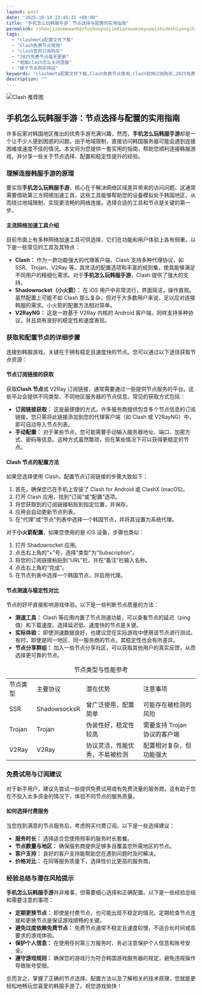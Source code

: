 ```yaml
---
layout: post
date: "2025-10-14 13:46:31 +08:00"
title: "手机怎么玩韩服手游：节点选择与配置的实用指南"
permalink: /shoujizenmewanhanfushouyoujiedianxuanzeyupeizhideshiyongzhinan/
tags:
  - "clashmeta配置文件下载"
  - "Clash免费节点使用"
  - "clash官网订阅购买"
  - "2025免费节点每天更新"
  - "电脑clash怎么关闭连接"
  - "梯子节点购买网站"
keywords: "clashmeta配置文件下载,Clash免费节点使用,clash官网订阅购买,2025免费节点每天更新,电脑clash怎么关闭连接,梯子节点购买网站"
description: ""
---
```


![Clash 推荐图](https://clashjd.github.io/assets/img/小火箭节点购买.png)

## 手机怎么玩韩服手游：节点选择与配置的实用指南


<p>许多玩家对韩国地区推出的优秀手游充满兴趣，然而，<strong>手机怎么玩韩服手游</strong>却是一个让不少人感到困惑的问题。由于地域限制，直接访问韩国服务器可能会遇到连接困难或速度不佳的情况。本文将为您提供一套实用的指南，帮助您顺利连接韩服游戏，并分享一些关于节点选择、配置和稳定性提升的经验。</p>

<h3>理解连接韩服手游的原理</h3>

<p>要实现<strong>手机怎么玩韩服手游</strong>，核心在于解决网络区域差异带来的访问问题。这通常需要借助第三方网络加速工具，这些工具能够帮助您的设备模拟处于韩国地区，从而绕过地域限制，实现更流畅的网络连接。选择合适的工具和节点是关键的第一步。</p>

<h4>主流网络加速工具介绍</h4>

<p>目前市面上有多种网络加速工具可供选择，它们在功能和用户体验上各有侧重。以下是一些常见的工具及其特点：</p>

<ul>
    <li><strong>Clash：</strong> 作为一款功能强大的代理客户端，Clash 支持多种代理协议，如 SSR、Trojan、V2Ray 等。其灵活的配置选项和丰富的规则集，使其能够满足不同用户的精细化需求。对于<strong>手机怎么玩韩服手游</strong>，Clash 提供了强大的支持。</li>
    <li><strong>Shadowrocket（小火箭）：</strong> 在 iOS 用户中非常流行，界面简洁，操作直观。虽然配置上可能不如 Clash 那么复杂，但对于大多数用户来说，足以应对连接韩服的需求。小火箭的配置方法相对简单。</li>
    <li><strong>V2RayNG：</strong> 这是一款基于 V2Ray 内核的 Android 客户端，同样支持多种协议，并且具有良好的稳定性和速度表现。</li>
</ul>

<h3>获取和配置节点的详细步骤</h3>

<p>连接到韩服游戏，关键在于拥有稳定且速度快的节点。您可以通过以下途径获取节点资源：</p>

<h4>节点订阅链接的获取</h4>

<p>获取<strong>Clash 节点</strong>或 V2Ray 订阅链接，通常需要通过一些提供节点服务的平台。这些平台会提供不同类型、不同地区服务器的节点信息。常见的获取方式包括：</p>
<ul>
    <li><strong>订阅链接获取：</strong> 这是最便捷的方式。许多服务商提供包含多个节点信息的订阅链接。您只需将此链接添加到您的代理客户端（如 Clash 或 V2RayNG）中，即可自动导入节点列表。</li>
    <li><strong>手动配置：</strong> 对于某些节点，您可能需要手动输入服务器地址、端口、加密方式、密码等信息。这种方式虽然繁琐，但在某些情况下可以获得更稳定的节点。</li>
</ul>

<h4>Clash 节点的配置方法</h4>

<p>如果您选择使用 Clash，配置节点订阅链接的步骤大致如下：</p>
<ol>
    <li>首先，确保您已在手机上安装了 Clash for Android 或 ClashX (macOS)。</li>
    <li>打开 Clash 应用，找到“订阅”或“配置”选项。</li>
    <li>将您获取到的订阅链接粘贴到指定位置，并保存。</li>
    <li>应用会自动更新节点列表。</li>
    <li>在“代理”或“节点”列表中选择一个韩国节点，并将其设置为系统代理。</li>
</ol>
<p>对于<strong>小火箭配置</strong>，如果您使用的是 iOS 设备，步骤也类似：</p>
<ol>
    <li>打开 Shadowrocket 应用。</li>
    <li>点击右上角的“+”号，选择“类型”为“Subscription”。</li>
    <li>将您的订阅链接粘贴到“URL”栏，并在“备注”栏输入名称。</li>
    <li>点击右上角的“完成”。</li>
    <li>在节点列表中选择一个韩国节点，并启用代理。</li>
</ol>

<h4>节点测速与稳定性对比</h4>

<p>节点的好坏直接影响游戏体验。以下是一些判断节点质量的方法：</p>
<ul>
    <li><strong>测速工具：</strong> Clash 等应用内置了节点测速功能，可以查看节点的延迟（ping 值）和下载速度。选择延迟低、速度快的节点是关键。</li>
    <li><strong>实际体验：</strong> 即使测速数据良好，也建议您在实际游戏中使用该节点进行测试。有时，即使是同一地区、同一服务商的节点，其稳定性也会有所差异。</li>
    <li><strong>节点分享群组：</strong> 加入一些节点分享社区，可以获取其他用户的真实反馈，从而选择更可靠的节点。</li>
</ul>

<table>
    <caption>节点类型与性能参考</caption>
    <tr>
        <td>节点类型</td>
        <td>主要协议</td>
        <td>潜在优势</td>
        <td>注意事项</td>
    </tr>
    <tr>
        <td>SSR</td>
        <td>ShadowsocksR</td>
        <td>曾广泛使用，配置简单</td>
        <td>可能存在被检测的风险</td>
    </tr>
    <tr>
        <td>Trojan</td>
        <td>Trojan</td>
        <td>伪装性好，稳定性较高</td>
        <td>需要支持 Trojan 协议的客户端</td>
    </tr>
    <tr>
        <td>V2Ray</td>
        <td>V2Ray</td>
        <td>协议灵活，性能优秀，不易被检测</td>
        <td>配置相对复杂，但功能强大</td>
    </tr>
</table>

<h3>免费试用与订阅建议</h3>

<p>对于新手用户，建议先尝试一些提供免费试用或有免费流量的服务商。这有助于您在不投入太多资金的情况下，体验不同节点的服务质量。</p>

<h4>如何选择付费服务</h4>

<p>当您找到满意的节点服务后，考虑购买付费订阅。以下是一些选择建议：</p>
<ul>
    <li><strong>服务时长：</strong> 选择适合您使用频率的服务时长套餐。</li>
    <li><strong>节点数量与地区：</strong> 确保服务商提供足够多且覆盖您所需地区的节点。</li>
    <li><strong>客户支持：</strong> 良好的客户支持能帮助您在遇到问题时及时解决。</li>
    <li><strong>价格对比：</strong> 在同等服务质量下，选择性价比更高的服务商。</li>
</ul>

<h3>经验总结与潜在风险提示</h3>

<p><strong>手机怎么玩韩服手游</strong>并非难事，但需要细心选择和正确配置。以下是一些经验总结和需要注意的事项：</p>
<ul>
    <li><strong>定期更换节点：</strong> 即使是付费节点，也可能出现不稳定的情况。定期检查节点连接和更换节点是保证游戏顺畅的关键。</li>
    <li><strong>避免过度依赖免费节点：</strong> 免费节点通常不稳定且速度较慢，不适合长时间或高要求的游戏体验。</li>
    <li><strong>保护个人信息：</strong> 在使用任何第三方服务时，务必注意保护个人信息和账号安全。</li>
    <li><strong>遵守游戏规则：</strong> 确保您的游戏行为符合韩国游戏服务器的规定，避免违规操作导致账号受限。</li>
</ul>

<p>总而言之，掌握了正确的节点选择、配置方法以及了解相关的技术原理，您就能更轻松地畅玩您喜爱的韩服手游了。祝您游戏愉快！</p>